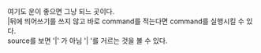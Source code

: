 여기도 운이 좋으면 그냥 되느 곳이다.    
|뒤에 띄어쓰기를 쓰지 않고 바로 command를 적는다면 command를 실행시킬 수 있다.    
source를 보면 '|' 가 아님 '| '를 거르는 것을 볼 수 있다.   

